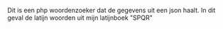 Dit is een php woordenzoeker dat de gegevens uit een json haalt. In dit geval de latijn woorden uit mijn latijnboek "SPQR"
